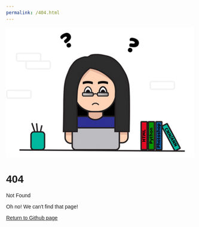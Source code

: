 ```yaml
---
permalink: /404.html
---
```


<!-- <!DOCTYPE html> -->
<html lang="en">
<head>
<title>Page Title</title>
<meta charset="UTF-8">
<meta name="viewport" content="width=device-width, initial-scale=1">
<style>
/* Style the body */
body {
  font-family: Arial;
  margin: 0;
}


/* Header/image */
.header {
  padding: 40px;
  text-align: center;
  background-repeat: no-repeat;
  background-size: 850px 362px; 
  background-color:#FFFFF;
  font-size: 20px;
}
</style>
</head>
<body>

<div class="header;" style="width: 200px height: auto;" ><img src="picResume404.jpg"></div>

<div class="header">
<h1>404</h1>
<p>Not Found</p>
<p>Oh no! We can't find that page!</p>
</div>

<div><a href="https://epfau22.github.io/epfau.github.io/#about-me">Return to Github page</a></div>

</body>
</html>
